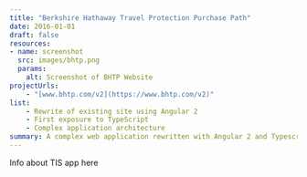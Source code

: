 ```yaml
---
title: "Berkshire Hathaway Travel Protection Purchase Path"
date: 2016-01-01
draft: false
resources:
- name: screenshot
  src: images/bhtp.png
  params:
    alt: Screenshot of BHTP Website
projectUrls:
    - "[www.bhtp.com/v2](https://www.bhtp.com/v2)"
list:
    - Rewrite of existing site using Angular 2
    - First exposure to TypeScript
    - Complex application architecture
summary: A complex web application rewritten with Angular 2 and Typescript. 
---
```


Info about TIS app here